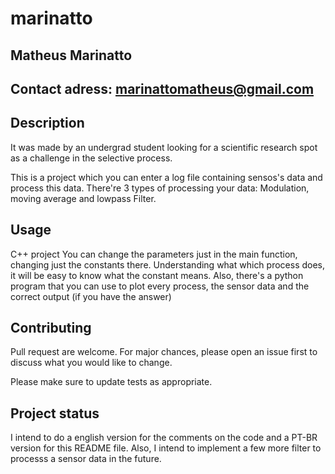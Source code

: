# marinatto

## Matheus Marinatto 
## Contact adress: marinattomatheus@gmail.com

## Description
  It was made by an undergrad student looking for a scientific research spot as a challenge in the selective process.
  
  This is a project which you can enter a log file containing sensos's data and process this data.
  There're 3 types of processing your data: Modulation, moving average and lowpass Filter.
  
## Usage
  C++ project
  You can change the parameters just in the main function, changing just the constants there.
  Understanding what which process does, it will be easy to know what the constant means.
  Also, there's a python program that you can use to plot every process, the sensor data and the correct output (if you have the answer)
  
## Contributing
  Pull request are welcome. For major chances, please open an issue first to discuss what you would like to change.
  
  Please make sure to update tests as appropriate.
  
## Project status 
  I intend to do a english version for the comments on the code and a PT-BR version for this README file.
  Also, I intend to implement a few more filter to processs a sensor data in the future.

